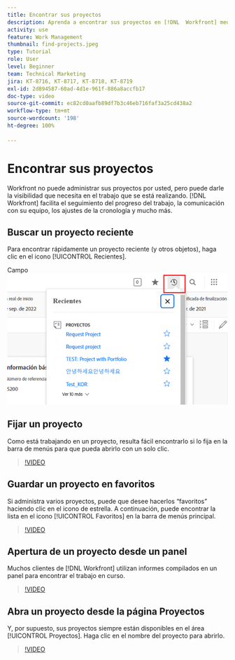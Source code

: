 ```yaml
---
title: Encontrar sus proyectos
description: Aprenda a encontrar sus proyectos en [!DNL  Workfront] mediante pines, favoritos, paneles y la página [!UICONTROL Proyectos].
activity: use
feature: Work Management
thumbnail: find-projects.jpeg
type: Tutorial
role: User
level: Beginner
team: Technical Marketing
jira: KT-8716, KT-8717, KT-8718, KT-8719
exl-id: 2d894587-60ad-4d1e-961f-886a8accfb17
doc-type: video
source-git-commit: ec82cd0aafb89df7b3c46eb716faf3a25cd438a2
workflow-type: tm+mt
source-wordcount: '198'
ht-degree: 100%

---
```


# Encontrar sus proyectos

Workfront no puede administrar sus proyectos por usted, pero puede darle la visibilidad que necesita en el trabajo que se está realizando. [!DNL Workfront] facilita el seguimiento del progreso del trabajo, la comunicación con su equipo, los ajustes de la cronología y mucho más.

<!---
In this section, you will learn how to:

Find your projects in [!DNL Workfront]
Make your project visible to stakeholders
Find project communications
Use [!DNL Workfront] features when reviewing the task list to monitor project progress
--->

## Buscar un proyecto reciente

Para encontrar rápidamente un proyecto reciente (y otros objetos), haga clic en el icono [!UICONTROL Recientes].

Campo ![[!UICONTROL Estado] expandido en el encabezado del proyecto](assets/recents.png)

## Fijar un proyecto

Como está trabajando en un proyecto, resulta fácil encontrarlo si lo fija en la barra de menús para que pueda abrirlo con un solo clic.

>[!VIDEO](https://video.tv.adobe.com/v/335038/?quality=12&learn=on)

## Guardar un proyecto en favoritos

Si administra varios proyectos, puede que desee hacerlos “favoritos” haciendo clic en el icono de estrella. A continuación, puede encontrar la lista en el icono [!UICONTROL Favoritos] en la barra de menús principal.

>[!VIDEO](https://video.tv.adobe.com/v/335039/?quality=12&learn=on)


## Apertura de un proyecto desde un panel

Muchos clientes de [!DNL Workfront] utilizan informes compilados en un panel para encontrar el trabajo en curso.

>[!VIDEO](https://video.tv.adobe.com/v/335041/?quality=12&learn=on)


## Abra un proyecto desde la página Proyectos

Y, por supuesto, sus proyectos siempre están disponibles en el área [!UICONTROL Proyectos]. Haga clic en el nombre del proyecto para abrirlo.

>[!VIDEO](https://video.tv.adobe.com/v/335040/?quality=12&learn=on)
